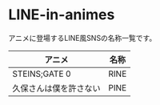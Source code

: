 # LINE-in-animes
アニメに登場するLINE風SNSの名称一覧です。

|アニメ|名称|
|---|---|
|STEINS;GATE 0|RINE|
|久保さんは僕を許さない|PINE|
